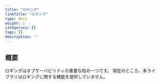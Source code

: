 ```yaml
---
title: "ロギング"
linkTitle: "ロギング"
type: docs
weight: 1
categories: []
tags: []
description: ""
---
```


## 概要

ロギングはオブザーバビリティの重要な柱の一つです。
現在のところ、本ライブラリはロギングに関する機能を提供していません。
